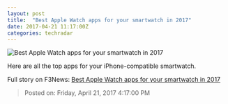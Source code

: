 ```yaml
---
layout: post
title:  "Best Apple Watch apps for your smartwatch in 2017"
date: 2017-04-21 11:17:00Z
categories: techradar
---
```


![Best Apple Watch apps for your smartwatch in 2017](http://cdn.mos.cms.futurecdn.net/1e8a8781e912f2d97ac4c6a6c5295d29-1200-80.jpg)

Here are all the top apps for your iPhone-compatible smartwatch.


Full story on F3News: [Best Apple Watch apps for your smartwatch in 2017](http://www.f3nws.com/n/hfzzSH)

> Posted on: Friday, April 21, 2017 4:17:00 PM
